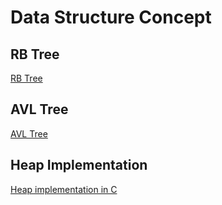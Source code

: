 # Data Structure Concept

## RB Tree

[ RB Tree ](https://josephjsf2.github.io/data/structure/and/algorithm/2020/04/28/red-black-tree-part-1.html)
## AVL Tree

[AVL Tree](https://josephjsf2.github.io/data/structure/and/algorithm/2019/06/22/avl-tree.html)

## Heap Implementation

[Heap implementation in C ](https://www.techiedelight.com/min-heap-max-heap-implementation-c/)